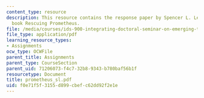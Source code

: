 ```yaml
---
content_type: resource
description: This resource contains the response paper by Spencer L. Lewis on the
  book Rescuing Prometheus.
file: /media/courses/ids-900-integrating-doctoral-seminar-on-emerging-technologies-fall-2005/f0e71f5f3155d899cbefc62dd92f2e1e_prometheus_sl.pdf
file_type: application/pdf
learning_resource_types:
- Assignments
ocw_type: OCWFile
parent_title: Assignments
parent_type: CourseSection
parent_uid: 71206073-f4c7-32b8-9343-b780baf56b1f
resourcetype: Document
title: prometheus_sl.pdf
uid: f0e71f5f-3155-d899-cbef-c62dd92f2e1e
---
```

